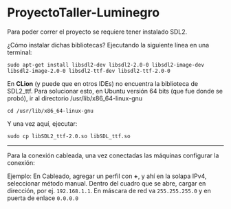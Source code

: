 # ProyectoTaller-Luminegro

Para poder correr el proyecto se requiere tener instalado SDL2. 

¿Cómo instalar dichas bibliotecas? Ejecutando la siguiente línea en una terminal:

`sudo apt-get install libsdl2-dev libsdl2-2.0-0 libsdl2-image-dev libsdl2-image-2.0-0 libsdl2-ttf-dev libsdl2-ttf-2.0-0`

En **CLion** (y puede que en otros IDEs) no encuentra la biblioteca de SDL2_ttf. Para solucionar esto, en Ubuntu versión
64 bits (que fue donde se probó), ir al directorio /usr/lib/x86_64-linux-gnu

`cd /usr/lib/x86_64-linux-gnu`

Y una vez aquí, ejecutar:

`sudo cp libSDL2_ttf-2.0.so libSDL_ttf.so`

---
Para la conexión cableada, una vez conectadas las máquinas configurar la conexión:

Ejemplo:
En Cableado, agregar un perfil con **+**, y ahí en la solapa IPv4, seleccionar método manual.
Dentro del cuadro que se abre, cargar en dirección, por ej. `192.168.1.1`. En máscara de red va `255.255.255.0` y en
puerta de enlace `0.0.0.0`
